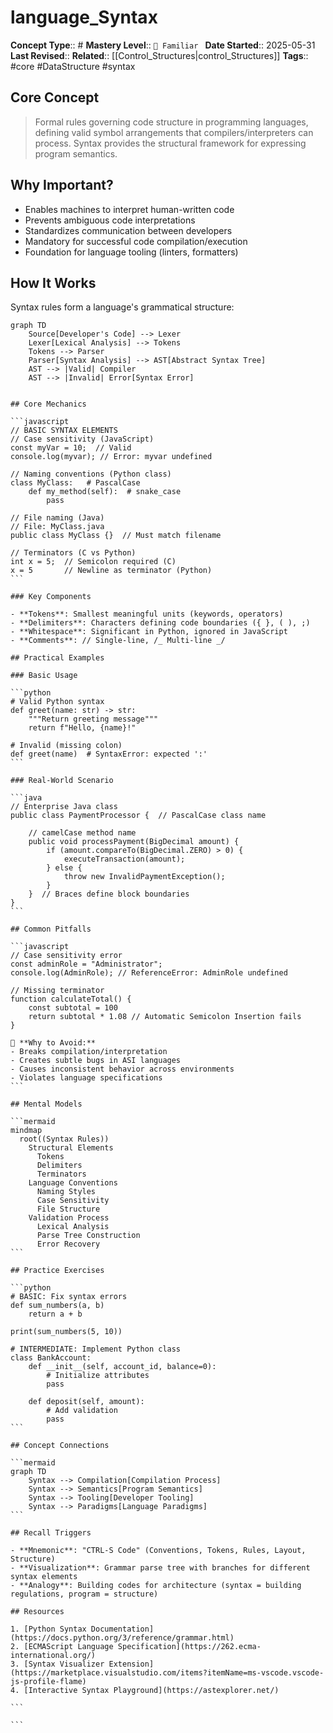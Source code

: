 # language_Syntax

**Concept Type**:: #
**Mastery Level**:: `🧠 Familiar `
**Date Started**:: 2025-05-31
**Last Revised**::
**Related**:: [[Control_Structures|control_Structures]]
**Tags**:: #core #DataStructure #syntax

## Core Concept

> Formal rules governing code structure in programming languages, defining valid symbol arrangements that compilers/interpreters can process.
> Syntax provides the structural framework for expressing program semantics.

## Why Important?

- Enables machines to interpret human-written code
- Prevents ambiguous code interpretations
- Standardizes communication between developers
- Mandatory for successful code compilation/execution
- Foundation for language tooling (linters, formatters)

## How It Works

Syntax rules form a language's grammatical structure:

```mermaid
graph TD
    Source[Developer's Code] --> Lexer
    Lexer[Lexical Analysis] --> Tokens
    Tokens --> Parser
    Parser[Syntax Analysis] --> AST[Abstract Syntax Tree]
    AST --> |Valid| Compiler
    AST --> |Invalid| Error[Syntax Error]
```

````

## Core Mechanics

```javascript
// BASIC SYNTAX ELEMENTS
// Case sensitivity (JavaScript)
const myVar = 10;  // Valid
console.log(myvar); // Error: myvar undefined

// Naming conventions (Python class)
class MyClass:   # PascalCase
    def my_method(self):  # snake_case
        pass

// File naming (Java)
// File: MyClass.java
public class MyClass {}  // Must match filename

// Terminators (C vs Python)
int x = 5;  // Semicolon required (C)
x = 5       // Newline as terminator (Python)
```

### Key Components

- **Tokens**: Smallest meaningful units (keywords, operators)
- **Delimiters**: Characters defining code boundaries ({ }, ( ), ;)
- **Whitespace**: Significant in Python, ignored in JavaScript
- **Comments**: // Single-line, /_ Multi-line _/

## Practical Examples

### Basic Usage

```python
# Valid Python syntax
def greet(name: str) -> str:
    """Return greeting message"""
    return f"Hello, {name}!"

# Invalid (missing colon)
def greet(name)  # SyntaxError: expected ':'
```

### Real-World Scenario

```java
// Enterprise Java class
public class PaymentProcessor {  // PascalCase class name

    // camelCase method name
    public void processPayment(BigDecimal amount) {
        if (amount.compareTo(BigDecimal.ZERO) > 0) {
            executeTransaction(amount);
        } else {
            throw new InvalidPaymentException();
        }
    }  // Braces define block boundaries
}
```

## Common Pitfalls

```javascript
// Case sensitivity error
const adminRole = "Administrator";
console.log(AdminRole); // ReferenceError: AdminRole undefined

// Missing terminator
function calculateTotal() {
    const subtotal = 100
    return subtotal * 1.08 // Automatic Semicolon Insertion fails
}

🛑 **Why to Avoid:**
- Breaks compilation/interpretation
- Creates subtle bugs in ASI languages
- Causes inconsistent behavior across environments
- Violates language specifications
```

## Mental Models

```mermaid
mindmap
  root((Syntax Rules))
    Structural Elements
      Tokens
      Delimiters
      Terminators
    Language Conventions
      Naming Styles
      Case Sensitivity
      File Structure
    Validation Process
      Lexical Analysis
      Parse Tree Construction
      Error Recovery
```

## Practice Exercises

```python
# BASIC: Fix syntax errors
def sum_numbers(a, b)
    return a + b

print(sum_numbers(5, 10))

# INTERMEDIATE: Implement Python class
class BankAccount:
    def __init__(self, account_id, balance=0):
        # Initialize attributes
        pass

    def deposit(self, amount):
        # Add validation
        pass
```

## Concept Connections

```mermaid
graph TD
    Syntax --> Compilation[Compilation Process]
    Syntax --> Semantics[Program Semantics]
    Syntax --> Tooling[Developer Tooling]
    Syntax --> Paradigms[Language Paradigms]
```

## Recall Triggers

- **Mnemonic**: "CTRL-S Code" (Conventions, Tokens, Rules, Layout, Structure)
- **Visualization**: Grammar parse tree with branches for different syntax elements
- **Analogy**: Building codes for architecture (syntax = building regulations, program = structure)

## Resources

1. [Python Syntax Documentation](https://docs.python.org/3/reference/grammar.html)
2. [ECMAScript Language Specification](https://262.ecma-international.org/)
3. [Syntax Visualizer Extension](https://marketplace.visualstudio.com/items?itemName=ms-vscode.vscode-js-profile-flame)
4. [Interactive Syntax Playground](https://astexplorer.net/)

```

```
````
